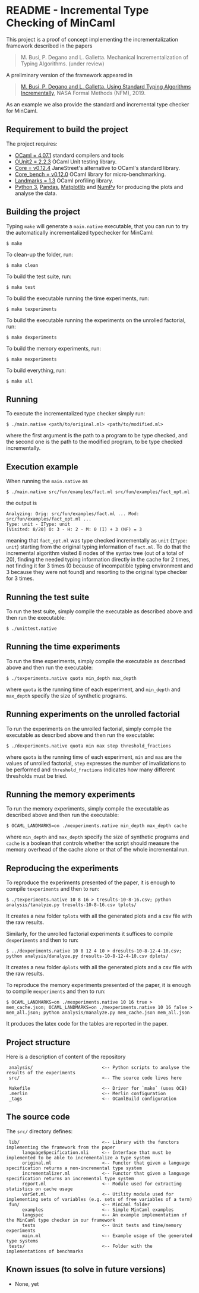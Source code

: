 # README - Incremental Type Checking of MinCaml

This project is a proof of concept implementing the incrementalization framework described in the papers
> M. Busi, P. Degano and L. Galletta. Mechanical Incrementalization of Typing Algorithms. (under review)

A preliminary version of the framework appeared in
> [M. Busi, P. Degano and L. Galletta. Using Standard Typing Algorithms Incrementally](https://arxiv.org/abs/1808.00225), NASA Formal Methods (NFM), 2019.

As an example we also provide the standard and incremental type checker for MinCaml.

## Requirement to build the project #

The project requires:

- [OCaml = 4.07.1](http://www.ocaml.org/) standard compilers and tools
- [OUnit2 = 2.2.3](http://ounit.forge.ocamlcore.org/) OCaml Unit testing library.
- [Core = v0.12.4](https://github.com/janestreet/core) JaneStreet's alternative to OCaml's standard library.
- [Core_bench = v0.12.0](https://github.com/janestreet/core_bench) OCaml library for micro-benchmarking.
- [Landmarks = 1.3](https://github.com/LexiFi/landmarks) OCaml profiling library.
- [Python 3](https://www.python.org/), [Pandas](https://pandas.pydata.org/), [Matplotlib](https://matplotlib.org/) and [NumPy](http://www.numpy.org/) for producing the plots and analyse the data.

## Building the project #

Typing `make` will generate a `main.native` executable, that you can run to try the automatically incrementalized typechecker for MinCaml:
```
$ make
```

To clean-up the folder, run:
```
$ make clean
```

To build the test suite, run:
```
$ make test
```

To build the executable running the time experiments, run:
```
$ make texperiments
```

To build the executable running the experiments on the unrolled factorial, run:
```
$ make dexperiments
```

To build the memory experiments, run:
```
$ make mexperiments
```

To build everything, run:
```
$ make all
```

## Running #
To execute the incrementalized type checker simply run:
```
$ ./main.native <path/to/original.ml> <path/to/modified.ml>
```
where the first argument is the path to a program to be type checked, and the second one is the path to the modified program, to be type checked incrementally.

## Execution example

When running the ``main.native`` as
```
$ ./main.native src/fun/examples/fact.ml src/fun/examples/fact_opt.ml
```
the output is
```
Analyzing: Orig: src/fun/examples/fact.ml ... Mod: src/fun/examples/fact_opt.ml ...
Type: unit - IType: unit
[Visited: 8/20] O: 3 - H: 2 - M: 0 (I) + 3 (NF) = 3
```
meaning that ``fact_opt.ml`` was type checked incrementally as ``unit`` (``IType: unit``) starting from the original typing information of ``fact.ml``.
To do that the incremental algorithm visited 8 nodes of the syntax tree (out of a total of 20), finding the needed typing information directly in the cache for 2 times, not finding it for 3 times (0 because of incompatible typing environment and 3 because they were not found) and resorting to the original type checker for 3 times.

## Running the test suite #

To run the test suite, simply compile the executable as described above and then run the executable:
```
$ ./unittest.native
```

## Running the time experiments #

To run the time experiments, simply compile the executable as described above and then run the executable:
```
$ ./texperiments.native quota min_depth max_depth
```
where `quota` is the running time of each experiment, and `min_depth` and `max_depth` specify the size of synthetic programs.

## Running experiments on the unrolled factorial #

To run the experiments on the unrolled factorial, simply compile the executable as described above and then run the executable:
```
$ ./dexperiments.native quota min max step threshold_fractions
```
where `quota` is the running time of each experiment, `min` and `max` are the values of unrolled factorial, `step` expresses the number of invalidations to be performed and `threshold_fractions` indicates how many different thresholds must be tried.

## Running the memory experiments #

To run the memory experiments, simply compile the executable as described above and then run the executable:
```
$ OCAML_LANDMARKS=on ./mexperiments.native min_depth max_depth cache
```
where `min_depth` and `max_depth` specify the size of synthetic programs and `cache` is a boolean that controls whether the script should measure the memory overhead of the cache alone or that of the whole incremental run.

## Reproducing the experiments #

To reproduce the experiments presented of the paper, it is enough to compile `texperiments` and then to run:
```
$ ./texperiments.native 10 8 16 > tresults-10-8-16.csv; python analysis/tanalyze.py tresults-10-8-16.csv tplots/
```
It creates a new folder `tplots` with all the generated plots and a csv file with the raw results.

Similarly, for the unrolled factorial experiments it suffices to compile `dexperiments` and then to run:
```
$ ../dexperiments.native 10 8 12 4 10 > dresults-10-8-12-4-10.csv; python analysis/danalyze.py dresults-10-8-12-4-10.csv dplots/
```
It creates a new folder `dplots` with all the generated plots and a csv file with the raw results.

To reproduce the memory experiments presented of the paper, it is enough to compile `mexperiments` and then to run:
```
$ OCAML_LANDMARKS=on ./mexperiments.native 10 16 true > mem_cache.json; OCAML_LANDMARKS=on ./mexperiments.native 10 16 false > mem_all.json; python analysis/manalyze.py mem_cache.json mem_all.json
```
It produces the latex code for the tables are reported in the paper.

## Project structure #

Here is a description of content of the repository

     analysis/                          <-- Python scripts to analyse the results of the experiments
     src/                               <-- The source code lives here

     Makefile                           <-- Driver for `make` (uses OCB)
     .merlin                            <-- Merlin configuration
     _tags                              <-- OCamlBuild configuration

## The source code

The `src/` directory defines:

     lib/                               <-- Library with the functors implementing the framework from the paper
          languageSpecification.mli     <-- Interface that must be implemented to be able to incrementalize a type system
          original.ml                   <-- Functor that given a language specification returns a non-incremental type system
          incrementalizer.ml            <-- Functor that given a language specification returns an incremental type system
          report.ml                     <-- Module used for extracting statistics on cache usage
          varSet.ml                     <-- Utility module used for implementing sets of variables (e.g. sets of free variables of a term)
     fun/                               <-- MinCaml folder
          examples                      <-- Simple MinCaml examples
          langspec                      <-- An example implementation of the MinCaml type checker in our framework
          tests                         <-- Unit tests and time/memory experiments
          main.ml                       <-- Example usage of the generated type systems
     tests/                             <-- Folder with the implementations of benchmarks

## Known issues (to solve in future versions) #
- None, yet

